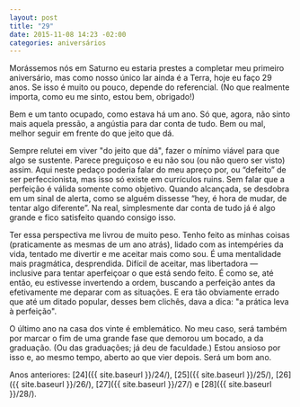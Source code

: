 ```yaml
---
layout: post
title: "29"
date: 2015-11-08 14:23 -02:00
categories: aniversários
---
```

Morássemos nós em Saturno eu estaria prestes a completar meu primeiro aniversário, mas como nosso único lar ainda é a Terra, hoje eu faço 29 anos. Se isso é muito ou pouco, depende do referencial. (No que realmente importa, como eu me sinto, estou bem, obrigado!)

Bem e um tanto ocupado, como estava há um ano. Só que, agora, não sinto mais aquela pressão, a angústia para dar conta de tudo. Bem ou mal, melhor seguir em frente do que jeito que dá.

Sempre relutei em viver "do jeito que dá", fazer o mínimo viável para que algo se sustente. Parece preguiçoso e eu não sou (ou não quero ser visto) assim. Aqui neste pedaço poderia falar do meu apreço por, ou “defeito” de ser perfeccionista, mas isso só existe em currículos ruins. Sem falar que a perfeição é válida somente como objetivo. Quando alcançada, se desdobra em um sinal de alerta, como se alguém dissesse “hey, é hora de mudar, de tentar algo diferente”. Na real, simplesmente dar conta de tudo já é algo grande e fico satisfeito quando consigo isso.

Ter essa perspectiva me livrou de muito peso. Tenho feito as minhas coisas (praticamente as mesmas de um ano atrás), lidado com as intempéries da vida, tentado me divertir e me aceitar mais como sou. É uma mentalidade mais pragmática, desprendida. Difícil de aceitar, mas libertadora — inclusive para tentar aperfeiçoar o que está sendo feito. É como se, até então, eu estivesse invertendo a ordem, buscando a perfeição antes da efetivamente me deparar com as situações. E era tão obviamente errado que até um ditado popular, desses bem clichês, dava a dica: "a prática leva à perfeição".

O último ano na casa dos vinte é emblemático. No meu caso, será também por marcar o fim de uma grande fase que demorou um bocado, a da graduação. (Ou das graduações; já deu de faculdade.) Estou ansioso por isso e, ao mesmo tempo, aberto ao que vier depois. Será um bom ano.

Anos anteriores: [24]({{ site.baseurl }}/24/), [25]({{ site.baseurl }}/25/), [26]({{ site.baseurl }}/26/), [27]({{ site.baseurl }}/27/) e [28]({{ site.baseurl }}/28/).

